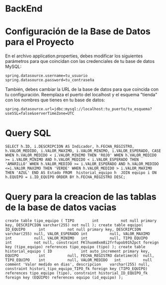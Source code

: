 # BackEnd

# Configuración de la Base de Datos para el Proyecto
En el archivo application.properties, debes modificar los siguientes parámetros para que coincidan con las credenciales de tu base de datos MySQL:
 
 `spring.datasource.username=tu_usuario
  spring.datasource.password=tu_contraseña`

También, debes cambiar la URL de la base de datos para que coincida con tu configuración. Reemplaza el puerto del localhost y el esquema "tienda" con los nombres que tienes en tu base de datos:

 `spring.datasource.url=jdbc:mysql://localhost:tu_puerto/tu_esquema?useSSL=false&serverTimeZone=UTC`

# Query SQL

 `SELECT h.ID, i.DESCRIPCION AS Indicador, h.FECHA_REGISTRO,  h.VALOR_MEDIDO, i.VALOR_MAXIMO, i.VALOR_MINIMO, i.VALOR_ESPERADO,
  CASE
    WHEN h.VALOR_MEDIDO < i.VALOR_MINIMO THEN 'ROJO' WHEN h.VALOR_MEDIDO >= i.VALOR_MINIMO AND h.VALOR_MEDIDO < i.VALOR_ESPERADO THEN 'AMARILLO' WHEN h.VALOR_MEDIDO >= i.VALOR_ESPERADO AND h.VALOR_MEDIDO <=i.VALOR_MAXIMO THEN 'VERDE' WHEN h.VALOR_MEDIDO > i.VALOR_MAXIMO THEN 'AZUL'
  END AS Estado FROM  historial_equipo h  JOIN equipo i ON h.EQUIPO = i.ID_EQUIPO ORDER BY h.FECHA_REGISTRO DESC;`


  # Query para la creacion de las tablas de la base de datos vacias 
 
 `create table tipo_equipo
(
    TIPO        int          not null
        primary key,
    DESCRIPCION varchar(255) not null
);
create table equipo(
    ID_EQUIPO      int          not null
        primary key,
    DESCRIPCION    varchar(255) null,
    VALOR_ESPERADO int          null,
    VALOR_MAXIMO   int          null,
    VALOR_MINIMO   int          null,
    TIPO_EQUIPO    int          not null,
    constraint FKlhuom8xm8i2frfupob91h2pct
        foreign key (tipo_equipo) references tipo_equipo (tipo)
);
create table historial_equipo
(
    ID             int auto_increment
        primary key,
    EQUIPO         int          null,
    FECHA_REGISTRO datetime(6)  null,
    TIPO_EQUIPO    int          null,
    VALOR_MEDIDO   int          null comment 'Valor medido en dias',
    descripcion    varchar(255) null,
    constraint histori_tipo_equipo_TIPO_fk
        foreign key (TIPO_EQUIPO) references tipo_equipo (tipo),
    constraint historial_ID_EQUIPO_fk
        foreign key (EQUIPO) references equipo (id_equipo)
);
`


